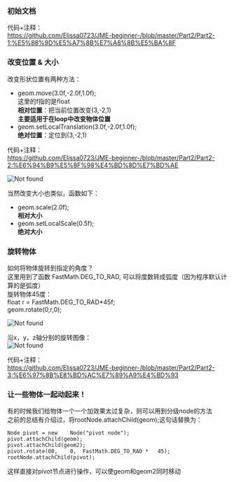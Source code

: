 ### 初始文档  
代码+注释：   
https://github.com/Elissa0723/JME-beginner-/blob/master/Part2/Part2-1:%E5%88%9D%E5%A7%8B%E7%A8%8B%E5%BA%8F    
  
### 改变位置 & 大小  
改变形状位置有两种方法：
+ geom.move(3.0f,-2.0f,1.0f);  
这里的f指的是float  
<b>相对位置</b>：把当前位置改变(3,-2,1)  
<b>主要适用于在loop中改变物体位置</b>  
+ geom.setLocalTranslation(3.0f,-2.0f,1.0f);   
<b>绝对位置</b>：定位到(3,-2,1)    

代码+注释：  
https://github.com/Elissa0723/JME-beginner-/blob/master/Part2/Part2-2:%E6%94%B9%E5%8F%98%E4%BD%8D%E7%BD%AE  

![Not found](https://github.com/Elissa0723/Image/blob/master/1-4.jpg)

当然改变大小也类似，函数如下：  
+ geom.scale(2.0f);  
<b>相对大小</b>  
+ geom.setLocalScale(0.5f);  
<b>绝对大小</b>  

### 旋转物体  
如何将物体旋转到指定的角度？  
这里用到了函数 FastMath.DEG_TO_RAD, 可以将度数转成弧度（因为程序默认计算的是弧度）  
旋转物体45度：  
float r = FastMath.DEG_TO_RAD*45f;  
geom.rotate(0,r,0);  

![Not found](https://github.com/Elissa0723/Image/blob/master/1-5.jpg?raw=true)

沿x，y，z轴分别的旋转图像：  
![Not found](https://github.com/Elissa0723/Image/blob/master/1-6.jpg?raw=true)

代码+注释：  
https://github.com/Elissa0723/JME-beginner-/blob/master/Part2/Part2-3:%E6%97%8B%E8%BD%AC%E7%89%A9%E4%BD%93    

### 让一些物体一起动起来！  
有的时候我们给物体一个一个加效果太过复杂，则可以用到分级node的方法  
之前的总结有介绍过，将rootNode.attachChild(geom);这句话替换为：  
```
Node pivot = new	Node("pivot	node"); 
pivot.attachChild(geom); 
pivot.attachChild(geom2); 
pivot.rotate(00,	0,	FastMath.DEG_TO_RAD	*	45); 
rootNode.attachChild(pivot); 
```
这样直接对pivot节点进行操作，可以使geom和geom2同时移动  



